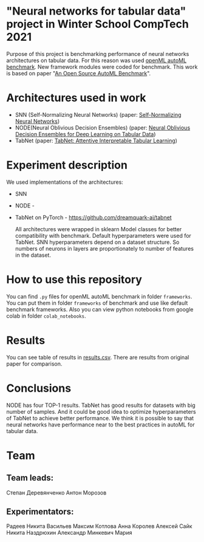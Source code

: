 # "Neural networks for tabular data" project in Winter School CompTech 2021
  Purpose of this project is benchmarking performance of neural networks architectures on tabular data. For this reason was used [openML autoML benchmark](https://github.com/openml/automlbenchmark). New framework modules were coded for benchmark. This work is based on paper "[An Open Source AutoML Benchmark](https://arxiv.org/abs/1907.00909)". 
  
# Architectures used in work
- SNN (Self-Normalizing Neural Networks) (paper: [Self-Normalizing Neural Networks](https://arxiv.org/abs/1706.02515))
- NODE(Neural Oblivious Decision Ensembles) (paper: [Neural Oblivious Decision Ensembles for Deep Learning on Tabular Data](https://arxiv.org/pdf/1909.06312.pdf))
- TabNet (paper: [TabNet: Attentive Interpretable Tabular Learning](https://arxiv.org/abs/1908.07442))

# Experiment description
We used implementations of the architectures:
- SNN
- NODE - 
- TabNet on PyTorch - https://github.com/dreamquark-ai/tabnet

   All architectures were wrapped in sklearn Model classes for better compatibility with benchmark.
   Default hyperparameters were used for TabNet.
   SNN hyperparameters depend on a dataset structure. So numbers of neurons in layers are proportionately to number of features in the dataset.
  
# How to use this repository
You can find `.py` files for openML autoML benchmark in folder `frameworks`. You can put them in folder `frameworks` of benchmark and use like default benchmark frameworks.
Also you can view python notebooks from google colab in folder `colab_notebooks`.

# Results
You can see table of results in [results.csv](https://github.com/comptech-winter-school/networks-tabular-data/blob/main/results/results.csv). There are results from original paper for comparison.

# Conclusions
NODE has four TOP-1 results. TabNet has good results for datasets with big number of samples. And it could be good idea to optimize hyperparameters of TabNet to achieve better performance. We think it is possible to say that neural networks have performance near to the best practices in autoML for tabular data.

# Team
## Team leads:
Степан Деревянченко
Антон Морозов
## Experimentators:
Радеев Никита
Васильев Максим
Котлова Анна
Королев Алексей
Сайк Никита
Наздрюхин Александр
Минкевич Мария
